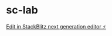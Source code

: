 # sc-lab

[Edit in StackBlitz next generation editor ⚡️](https://stackblitz.com/~/github.com/Geetheshwar-linux/sc-lab)